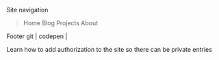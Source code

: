 Site navigation
>Home
>Blog
>Projects
>About

Footer
  git | codepen |  

Learn how to add authorization to the site so there can be private entries

